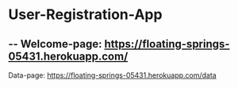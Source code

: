# User-Registration-App
--
Welcome-page: https://floating-springs-05431.herokuapp.com/
--
Data-page: https://floating-springs-05431.herokuapp.com/data

